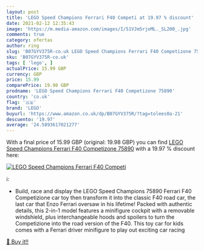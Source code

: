 ```yaml
---
layout: post
title: 'LEGO Speed Champions Ferrari F40 Competi at 19.97 % discount'
date: 2021-02-12 12:35:43
image: 'https://m.media-amazon.com/images/I/51VJm5rjoML._SL200_.jpg'
comments: true
category: ofertas
author: ring
slug: 'B07GYV375R-co.uk LEGO Speed Champions Ferrari F40 Competizone 75890'
sku: 'B07GYV375R-co.uk'
tags: [ 'lego', ]
actualPrice: 15.99 GBP
currency: GBP
price: 15.99
comparePrice: 19.98 GBP
prodname: 'LEGO Speed Champions Ferrari F40 Competizone 75890'
country: 'co.uk'
flag: '🇬🇧'
brand: 'LEGO'
buyurl: 'https://www.amazon.co.uk/dp/B07GYV375R/?tag=tolees0a-21'
descuento: '19.97'
average: '24.5893617021277'
---
```


With a final price of 15.99 GBP (original: 19.98 GBP) you can find [LEGO Speed Champions Ferrari F40 Competizone 75890](https://www.amazon.co.uk/dp/B07GYV375R/?tag=tolees0a-21) with a  19.97 % discount here:

[![LEGO Speed Champions Ferrari F40 Competi](https://m.media-amazon.com/images/I/51VJm5rjoML._SL200_.jpg)](https://www.amazon.co.uk/dp/B07GYV375R/?tag=tolees0a-21)

ℹ️:

- Build, race and display the LEGO Speed Champions 75890 Ferrari F40 Competizione car toy then transform it into the classic F40 road car, the last car that Enzo Ferrari oversaw in his lifetime! Packed with authentic details, this 2-in-1 model features a minifigure cockpit with a removable windshield, plus interchangeable hoods and spoilers to turn the Competizione into the road version of the F40. This toy car for kids comes with a Ferrari driver minifigure to play out exciting car racing

[🛒 Buy it!!](https://www.amazon.co.uk/dp/B07GYV375R/?tag=tolees0a-21)
